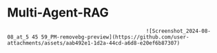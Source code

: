 # Multi-Agent-RAG

                                                 ![Screenshot_2024-08-08_at_5 45 59_PM-removebg-preview](https://github.com/user-attachments/assets/aab492e1-1d2a-44cd-a6d8-e20ef6b87307)

                                                 
